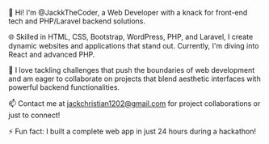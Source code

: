 👋 Hi! I'm @JackkTheCoder, a Web Developer with a knack for front-end tech and PHP/Laravel backend solutions.

🌐 Skilled in HTML, CSS, Bootstrap, WordPress, PHP, and Laravel, I create dynamic websites and applications that stand out. Currently, I'm diving into React and advanced PHP.

🚀 I love tackling challenges that push the boundaries of web development and am eager to collaborate on projects that blend aesthetic interfaces with powerful backend functionalities.

📫 Contact me at jackchristian1202@gmail.com for project collaborations or just to connect!

⚡ Fun fact: I built a complete web app in just 24 hours during a hackathon!

